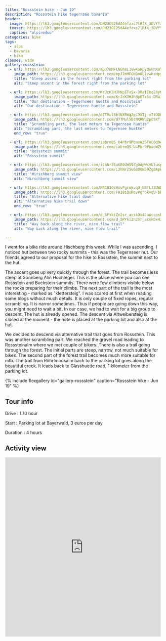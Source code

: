 ```yaml
---
title: "Rossstein hike - Jun 19"
description: "Rossstein hike tegernsee bavaria"
header:
  image: https://lh3.googleusercontent.com/DH23GE25dA4efzxc7lRfX_3DVYYzsH5i3RddNlqu3krxeu8t1ZNTdlT7d2-LnDabLGP8Sc6mRo6JSjva-OD_Vv-kJNqcaJXTq08LFHTfQQM8fOcJ9AiEJVhRpYdJcQvJjHvFzs02bxH7Q73Uu94xYguu8JgK9ut_dDFp8iGRO4nPXHCXeteWPN0m0fGXxGESDBJuELLKP9npr0HIFUcqEoDuRQBx6Pzcb-JN1Petib61mQaTxhNOVe-1aUbuhMDMPFwnD4cvtpDeXB6lm1s6JFG5d-Wc9WWrXxiBjxbyFig-H6vR5f_ny7kycAjbVNF_Btn-S5j7GdN6LVyb0nrSCf8e3F2-wHqj6GqjLYjiPpROTjJ15Ip8x2zy16j2fTROSulXbNl-pGRm68NFqaGD9Xz9lZ-q1JR2tKNYEfLmL67Fqwgi0T2-CPxfOq7_QYHm5HUmHMIU2hzGMBqVWe6M4rvfJ6A_xpwRQZsa0m5hiDxL-0k7C2Z5mxOgKS_P5Xf1LshP-0iDUBrELAW-F-At9vEcXijKB5S_IEPe4HSb1nWxBktQiWFBxQ8i2Bp4GEsG5Ae4mWT7Fshe_gCDVQXFJcDY3dvpr9yCv64W6RxMjNvCgKi2W64t5_gym8Yx_nc-lbIGERiAPn5uTx07hJfrG9pIVhhN6ehwyiQYDczT333BmJJg_bH_DKhq5rNniEk9BoegeIZJKogX6N1ZbUy2jJIVgw=w2054-h1542-no
  teaser: https://lh3.googleusercontent.com/DH23GE25dA4efzxc7lRfX_3DVYYzsH5i3RddNlqu3krxeu8t1ZNTdlT7d2-LnDabLGP8Sc6mRo6JSjva-OD_Vv-kJNqcaJXTq08LFHTfQQM8fOcJ9AiEJVhRpYdJcQvJjHvFzs02bxH7Q73Uu94xYguu8JgK9ut_dDFp8iGRO4nPXHCXeteWPN0m0fGXxGESDBJuELLKP9npr0HIFUcqEoDuRQBx6Pzcb-JN1Petib61mQaTxhNOVe-1aUbuhMDMPFwnD4cvtpDeXB6lm1s6JFG5d-Wc9WWrXxiBjxbyFig-H6vR5f_ny7kycAjbVNF_Btn-S5j7GdN6LVyb0nrSCf8e3F2-wHqj6GqjLYjiPpROTjJ15Ip8x2zy16j2fTROSulXbNl-pGRm68NFqaGD9Xz9lZ-q1JR2tKNYEfLmL67Fqwgi0T2-CPxfOq7_QYHm5HUmHMIU2hzGMBqVWe6M4rvfJ6A_xpwRQZsa0m5hiDxL-0k7C2Z5mxOgKS_P5Xf1LshP-0iDUBrELAW-F-At9vEcXijKB5S_IEPe4HSb1nWxBktQiWFBxQ8i2Bp4GEsG5Ae4mWT7Fshe_gCDVQXFJcDY3dvpr9yCv64W6RxMjNvCgKi2W64t5_gym8Yx_nc-lbIGERiAPn5uTx07hJfrG9pIVhhN6ehwyiQYDczT333BmJJg_bH_DKhq5rNniEk9BoegeIZJKogX6N1ZbUy2jJIVgw=w800-h300-no
  caption: "alpineduo"
categories: hike
tags:
  - alps
  - bavaria
  - hike
classes: wide
gallery-rossstein:
  - url: https://lh3.googleusercontent.com/mpJ7mMFCNGm8L1vwKaHpyOwnhKuYR-QT7XxIHFznruvUy4xfo-KPhuAgL96bYzo-5tGbzRsPg4xxZWJrLvEry40vK9DxZRKREwIJj0w8hfhWijgcX-xm6H-ESTGPKDdmpj_b28qH28hr5teEJOISMGja2cx9s-86lfhNt3rXicdyMTgYBkHRJYM-dHveAtP9qtMLG-DmdnsLLOZabnMm2aPkqeDYDxz--jGCKJkuwq53up8n4EUwwijgx2bQtBY_cyl8ZjY_c-EqlYbtecXSw3m_vU_VZk66lJ_eXNCJlUYemrrnD_A4N7g6a2qtMem_873yQcSX5FYXgqxlgJLGB0-NdlnkXo6zbdBshaSHHYItCDhKgZN3BF7I7yEWzJXgfaet2sV_lRyPNfsz6ktsA_BRauds58pBxRFuvos6Uo0axq4BiwNj_azh_acNj6Kl8OKCkASMpoH7BYixmzYdJ0KJPvKuzPDePHHszyJx08hq46ZtY96zGwXbxCOzjxKqespu2skQ2j6XXURGDfxX-MjhRGuVpYBoCRqdjFeZ8hmdQ2wxyI1GeWyWq9fnoJj4N4i1kKERjYnwFY7KOj0VXGy6K7K0J8e2fQ7gYLDGfSm8_m9cYSLuYjdocthM7i-8-3uvJroQE01c8m3bSQmMIjVlXNRqejyK=w1156-h1540-no
    image_path: https://lh3.googleusercontent.com/mpJ7mMFCNGm8L1vwKaHpyOwnhKuYR-QT7XxIHFznruvUy4xfo-KPhuAgL96bYzo-5tGbzRsPg4xxZWJrLvEry40vK9DxZRKREwIJj0w8hfhWijgcX-xm6H-ESTGPKDdmpj_b28qH28hr5teEJOISMGja2cx9s-86lfhNt3rXicdyMTgYBkHRJYM-dHveAtP9qtMLG-DmdnsLLOZabnMm2aPkqeDYDxz--jGCKJkuwq53up8n4EUwwijgx2bQtBY_cyl8ZjY_c-EqlYbtecXSw3m_vU_VZk66lJ_eXNCJlUYemrrnD_A4N7g6a2qtMem_873yQcSX5FYXgqxlgJLGB0-NdlnkXo6zbdBshaSHHYItCDhKgZN3BF7I7yEWzJXgfaet2sV_lRyPNfsz6ktsA_BRauds58pBxRFuvos6Uo0axq4BiwNj_azh_acNj6Kl8OKCkASMpoH7BYixmzYdJ0KJPvKuzPDePHHszyJx08hq46ZtY96zGwXbxCOzjxKqespu2skQ2j6XXURGDfxX-MjhRGuVpYBoCRqdjFeZ8hmdQ2wxyI1GeWyWq9fnoJj4N4i1kKERjYnwFY7KOj0VXGy6K7K0J8e2fQ7gYLDGfSm8_m9cYSLuYjdocthM7i-8-3uvJroQE01c8m3bSQmMIjVlXNRqejyK=w300-h400-no
    title: "Steep ascent in the forest right from the parking lot"
    alt: "Steep ascent in the forest right from the parking lot"

  - url: https://lh3.googleusercontent.com/KrJcK3HJhNpETxSx-DRaIIhq28yMiqWCyVDyVbH3nL67NqkZDHdGg-RJemecIWXvoqSfn_h7BolzJOUldA3lXqh34XmDBKlqs_84j_hxpc32SMDy9k_vUmVj_EzC3TedrmT15ruRgzt4F7AEc0c3b9NkTtNlCv-OyqLxDq6RiPlJoeTNXhPPi8UNwlOc1tjg2smkv3BgtqvNb-OI9cSs8YfaGe5jqHCgSMZS9lLs3SmW25hFLO9SK97aTkRX3aS9V_81Jd5VjkgEkP8DxGXieft0-ay44YvjYzAnOLbBAIEpq_NOZcn_gjXLFUpBmCjGrsUjl4DUJRQAdHcSZN0v3ozWnCu43xSVKOG32vdtcDGBMNKnXlFUI3Qw7MYsfG8Ao4DAWYeyjTaMdwzfNCqhEy1WL8GhshF7IOPNg36Q3pTtw0FGAGE7chtigMNHPso_xv9pyQHOoqYBYhaM7w_yWiqfO_QHwg44Fi3uaJkJAws3INPHieTSdWZbg-AhmMO00UD1tWz03ryWdjxxz8azl2eVoDLwdF_eW8Yx0K7acOOMPSmS7SCjeLkKOsMSByEV-4NtG4uSdlYuliuKnbUvXLTPxgc8M2fsxTm4MhpKGuF_ij3hANl1wMZJsPlcEEYfJgKxj_owOCZzmthuP-t_Coo15-e3IHKhjYCcUrNVPL8kUWsh0DNumD8WjEloPnPsYl8zi4Orx8XgdcUXvIRrrXlDcA=w2054-h1542-no
    image_path: https://lh3.googleusercontent.com/KrJcK3HJhNpETxSx-DRaIIhq28yMiqWCyVDyVbH3nL67NqkZDHdGg-RJemecIWXvoqSfn_h7BolzJOUldA3lXqh34XmDBKlqs_84j_hxpc32SMDy9k_vUmVj_EzC3TedrmT15ruRgzt4F7AEc0c3b9NkTtNlCv-OyqLxDq6RiPlJoeTNXhPPi8UNwlOc1tjg2smkv3BgtqvNb-OI9cSs8YfaGe5jqHCgSMZS9lLs3SmW25hFLO9SK97aTkRX3aS9V_81Jd5VjkgEkP8DxGXieft0-ay44YvjYzAnOLbBAIEpq_NOZcn_gjXLFUpBmCjGrsUjl4DUJRQAdHcSZN0v3ozWnCu43xSVKOG32vdtcDGBMNKnXlFUI3Qw7MYsfG8Ao4DAWYeyjTaMdwzfNCqhEy1WL8GhshF7IOPNg36Q3pTtw0FGAGE7chtigMNHPso_xv9pyQHOoqYBYhaM7w_yWiqfO_QHwg44Fi3uaJkJAws3INPHieTSdWZbg-AhmMO00UD1tWz03ryWdjxxz8azl2eVoDLwdF_eW8Yx0K7acOOMPSmS7SCjeLkKOsMSByEV-4NtG4uSdlYuliuKnbUvXLTPxgc8M2fsxTm4MhpKGuF_ij3hANl1wMZJsPlcEEYfJgKxj_owOCZzmthuP-t_Coo15-e3IHKhjYCcUrNVPL8kUWsh0DNumD8WjEloPnPsYl8zi4Orx8XgdcUXvIRrrXlDcA=w400-h300-no
    title: "Our destination - Tegernseer huette and Rossstein"
    alt: "Our destination - Tegernseer huette and Rossstein"

  - url: https://lh3.googleusercontent.com/d7TMul5btNXRWq2pC9XTj-xTtDDPnbF0z3V7lH7CsNZ_ak4L-jxjG3n2yVv1b2sel0h0dj70o7xVjG2ElobrBnaNKkfKiH-FU-rzAA6I4kfKoxt0rVEeRfQgAieiSZ9WuHlkNFUkX1bxMLX5x4J_dx1Q4G0dA3fOjBNDGu_oWkucFOywkK5Noo5mWOuGa_mVavmEO-tVp7eVX5a15VC-dG21SqZN0_8gq1nzP7_OCGs5b1OJIL1YL4vcGvnz98K-PoRqcYocFKXndhvf4gsRpLTn-XD06quwWlIZR3Db2AD5TRU7KdUAtWIFJBN8QlzfrD4CHHISbEi9kw_cXd_suzjv95YwXV3WMSJMXUsewfX29suivnFhzCU6HfgZhH-LI6amsUc2_ljNQCyTVoXWT6Qq3-czgNkwVatFK4e47L2kI4GwEUabZrmeqUQ3dZYO6pCjh14NT5AoKkzhXCuoejnaKZdPiykgEA0VhVfkmKKpjmKRGtjBDcrR9DOkxwmDFwwlEAi8y45aoW42bZ9LSFd7pqnwnXCzlv_t-o0WhsL1r_uaknxNUhNYS9AuONkT8r6a0aZQzDeLwBZe4vDNYq03Nq8d-bMgbMR_UTRgXsLQemgkTJuBJZOzDTPkkkYrKkufLSlHENlw0vmHEfSV9TWDR0aw7WuYSQek8k1LMq1PUJtnGmqOH1YIyoyrDt0gnSNPYD-5FmcIWgMkhHq4ZdYjxA=w1156-h1540-no
    image_path: https://lh3.googleusercontent.com/d7TMul5btNXRWq2pC9XTj-xTtDDPnbF0z3V7lH7CsNZ_ak4L-jxjG3n2yVv1b2sel0h0dj70o7xVjG2ElobrBnaNKkfKiH-FU-rzAA6I4kfKoxt0rVEeRfQgAieiSZ9WuHlkNFUkX1bxMLX5x4J_dx1Q4G0dA3fOjBNDGu_oWkucFOywkK5Noo5mWOuGa_mVavmEO-tVp7eVX5a15VC-dG21SqZN0_8gq1nzP7_OCGs5b1OJIL1YL4vcGvnz98K-PoRqcYocFKXndhvf4gsRpLTn-XD06quwWlIZR3Db2AD5TRU7KdUAtWIFJBN8QlzfrD4CHHISbEi9kw_cXd_suzjv95YwXV3WMSJMXUsewfX29suivnFhzCU6HfgZhH-LI6amsUc2_ljNQCyTVoXWT6Qq3-czgNkwVatFK4e47L2kI4GwEUabZrmeqUQ3dZYO6pCjh14NT5AoKkzhXCuoejnaKZdPiykgEA0VhVfkmKKpjmKRGtjBDcrR9DOkxwmDFwwlEAi8y45aoW42bZ9LSFd7pqnwnXCzlv_t-o0WhsL1r_uaknxNUhNYS9AuONkT8r6a0aZQzDeLwBZe4vDNYq03Nq8d-bMgbMR_UTRgXsLQemgkTJuBJZOzDTPkkkYrKkufLSlHENlw0vmHEfSV9TWDR0aw7WuYSQek8k1LMq1PUJtnGmqOH1YIyoyrDt0gnSNPYD-5FmcIWgMkhHq4ZdYjxA=w300-h400-no
    title: "Scrambling part, the last meters to Tegernsee huette"
    alt: "Scrambling part, the last meters to Tegernsee huette"
    end_row: "true"

  - url: https://lh3.googleusercontent.com/iabrmQS_U4Pbr9PbaoWZ6THC0d9AagjqIhiq6H44GWUAYqzITHiTldjQGKWZxXwH8Av-z1yzKyheDKQL-yoM5ZEKrjwcFnQAHmmEzCiZvsBtcRvaMBMN2DqAS0dmiIFPGADy2u7O3TctTbW1HtvD6NqClcM8xNYTVW8VA7bQdNksm7VJfC6E1eTpfT4vRTX_bb8_rr7pX5VBPpcq2vTVy0WUYTL2CBPgcIHqqkDOurS3yY1V7cHXpHp0AGZ6MxFwOhyNkLksvIg-G6opVsF4QEEYfzQ9Vs18JriiKcJmSqZyjwekgrXTJHufHFmLaNuzN4BeLAB3dr_6MjKXSv-76UuVK8G1uY7P-8u3o8Gyw8_TLkNefjFmh3ObHHYbk4qPHx2G_9J8mPxpgPh7L3WneBdNcPEhjOxUtUHC-RqQm-ID_c8dnsyOnSQDa2FQ6DqBoqiWZqVmBWBJr0img2QkxnIqPN4s6oQ_nQMxUJ-LZsJ9VA-aiEGEazb2y9PbAa9zg_x9B897PlDbwUXbKUgUzxkUsdo-sEks-V-qhCFTMv7Woc8k3SxMBe4GmnB1eXb8wt0q0PkFlsjjRkHJhyuBjQxze8RVB5uA_1Ng7yx6wP_lMYc7SWR2ux9d-qX99LLTiZh5HHTOstRAYtryi3MxHawcApU6r7ykBxHw81oLkrIFP0iJJonZrHksuWY-oDq5aYxuO3Q8a3F3BLsJK3j-8n2vtQ=w2054-h1542-no
    image_path: https://lh3.googleusercontent.com/iabrmQS_U4Pbr9PbaoWZ6THC0d9AagjqIhiq6H44GWUAYqzITHiTldjQGKWZxXwH8Av-z1yzKyheDKQL-yoM5ZEKrjwcFnQAHmmEzCiZvsBtcRvaMBMN2DqAS0dmiIFPGADy2u7O3TctTbW1HtvD6NqClcM8xNYTVW8VA7bQdNksm7VJfC6E1eTpfT4vRTX_bb8_rr7pX5VBPpcq2vTVy0WUYTL2CBPgcIHqqkDOurS3yY1V7cHXpHp0AGZ6MxFwOhyNkLksvIg-G6opVsF4QEEYfzQ9Vs18JriiKcJmSqZyjwekgrXTJHufHFmLaNuzN4BeLAB3dr_6MjKXSv-76UuVK8G1uY7P-8u3o8Gyw8_TLkNefjFmh3ObHHYbk4qPHx2G_9J8mPxpgPh7L3WneBdNcPEhjOxUtUHC-RqQm-ID_c8dnsyOnSQDa2FQ6DqBoqiWZqVmBWBJr0img2QkxnIqPN4s6oQ_nQMxUJ-LZsJ9VA-aiEGEazb2y9PbAa9zg_x9B897PlDbwUXbKUgUzxkUsdo-sEks-V-qhCFTMv7Woc8k3SxMBe4GmnB1eXb8wt0q0PkFlsjjRkHJhyuBjQxze8RVB5uA_1Ng7yx6wP_lMYc7SWR2ux9d-qX99LLTiZh5HHTOstRAYtryi3MxHawcApU6r7ykBxHw81oLkrIFP0iJJonZrHksuWY-oDq5aYxuO3Q8a3F3BLsJK3j-8n2vtQ=w400-h300-no
    title: "Rossstein summit"
    alt: "Rossstein summit"

  - url: https://lh3.googleusercontent.com/i2hNrZSu6B0UW59Zg8ApWxVUluspVoinC6IHdhz1H2-fE8rkUuziB6i_Gsx_6EzkNkxWQqtWS-NUT5m0u35JOTUvfnDpkqpljW09gjx_AoYWj4x_6w-LkhbrMS8n4wx7-xS-PoJiTU1ffgSyYxWY-dkXsuAvzOUNIrNXqUQAnhD9bRz0ZGXzDrBPFWTIhIDRMI3-ZaBAPD3yXQSuRQ8SSZ7oNTr5qpmAE1waa2hJvnfrR3bnIvSGCV7Clmj3W8BJD9_-VuJ_5bH_k2LmrYsXPtIn1T5px3l6QQ1yE_5lWeBsaqzGi2_A0iY6HBowQlZ7B2SUwg1WPEx5WfS7gXIUhwexlFTKC15ahUDVfjhBbBod7gOVQCFEhlZauer-AwT2VKjFLoSP1gia40Mw3t1BlRZ4RRpzsY8Xj5LJCByzXh8byVQbccSl4CPTjN3jBNuTSik4y5XsEJhdK250HPlTvjo_V-niOdUqX6Z-zf24agAuCCKzexm4zwo2gOmF_H3CoPHziQNSuVnraYXgclXpy7cIMTO_9hW_BiBi7ysavzX1ENg9eqgUu9wDZ7Sqeo1WIqLFzQ7R6876pjNSTUY_awVzxhI7TM2UaCsxJKsHgPrikDP_s4661TO85D6o2rKnE9KG2H2MM9iS71TuNVqW3yyFd9ZCWpEZODuCBc56MREC6TV2a9VkybT5W9ZETACf42xXMCCltkMg8aQ6wJjw-EWF2g=w2054-h1542-no
    image_path: https://lh3.googleusercontent.com/i2hNrZSu6B0UW59Zg8ApWxVUluspVoinC6IHdhz1H2-fE8rkUuziB6i_Gsx_6EzkNkxWQqtWS-NUT5m0u35JOTUvfnDpkqpljW09gjx_AoYWj4x_6w-LkhbrMS8n4wx7-xS-PoJiTU1ffgSyYxWY-dkXsuAvzOUNIrNXqUQAnhD9bRz0ZGXzDrBPFWTIhIDRMI3-ZaBAPD3yXQSuRQ8SSZ7oNTr5qpmAE1waa2hJvnfrR3bnIvSGCV7Clmj3W8BJD9_-VuJ_5bH_k2LmrYsXPtIn1T5px3l6QQ1yE_5lWeBsaqzGi2_A0iY6HBowQlZ7B2SUwg1WPEx5WfS7gXIUhwexlFTKC15ahUDVfjhBbBod7gOVQCFEhlZauer-AwT2VKjFLoSP1gia40Mw3t1BlRZ4RRpzsY8Xj5LJCByzXh8byVQbccSl4CPTjN3jBNuTSik4y5XsEJhdK250HPlTvjo_V-niOdUqX6Z-zf24agAuCCKzexm4zwo2gOmF_H3CoPHziQNSuVnraYXgclXpy7cIMTO_9hW_BiBi7ysavzX1ENg9eqgUu9wDZ7Sqeo1WIqLFzQ7R6876pjNSTUY_awVzxhI7TM2UaCsxJKsHgPrikDP_s4661TO85D6o2rKnE9KG2H2MM9iS71TuNVqW3yyFd9ZCWpEZODuCBc56MREC6TV2a9VkybT5W9ZETACf42xXMCCltkMg8aQ6wJjw-EWF2g=w400-h300-no
    title: "Hirschberg summit view"
    alt: "Hirschberg summit view"

  - url: https://lh3.googleusercontent.com/FR181QsHovPgrokvqU-bBfLJZUWD1w-5EkH7HFinkQucjTMSqwg4JfJOvswVeb8I7XoukBBwkiek93ogNpDvsA6XSxRDTt9IyCjyQyusyHw6-rnEMVXVTlVkaUpSG8bmb4k78gKaBEzttaiBfvnHvGMhaZsllQmFuFkimAUtfbuXuTqhrjyK7jCgnbX8h8qMDiNumRIS_nDZWOFAsnw7eMnFnbwO3omZqL-B8j4mzwFrLHg_J8wcecZkJSdMCtXaY2bKjYwfH4YheU33UPfEEla8gVapAiERBmp3yxO1XISTiLahHv7afrddNmVNRcL7xFAjJh6xJevM9H8Jpbo1Gz7sbgn6ZszgZu_OuYs_B0Mify1z72mNHxgwvfvrU_LfBTWNUCRjV5gHB642zfwUeYBMOlSnaYfcIb1FYahZXfxgsT4kdPCYwqo64h2YV1y9JzmeQCpGJhDduam6CafMdlMdsQR7D9C6YoQD-e5-PiqIgTzl5a_XCAaC2u3SEY1cobb9mYSgbNxHp-MivCeLfIjFkl6SV4LNopdfPSybGzNSACTe_it0qkEhBPMNuPtRozYWSS0AWDHXwgL_jg1odR7qYQ5P-yhYAQBQl82NaHMV2rC3KhWdcTtcCBviBwMpeZF6lIySboQZfhQvzbKbWUwgsiB9CAUOZk8AtyZW08IpFF3Q3MryO264ROcdppbDDDZxq9jl2lBykift5OPAkYT5yA=w1156-h1540-no
    image_path: https://lh3.googleusercontent.com/FR181QsHovPgrokvqU-bBfLJZUWD1w-5EkH7HFinkQucjTMSqwg4JfJOvswVeb8I7XoukBBwkiek93ogNpDvsA6XSxRDTt9IyCjyQyusyHw6-rnEMVXVTlVkaUpSG8bmb4k78gKaBEzttaiBfvnHvGMhaZsllQmFuFkimAUtfbuXuTqhrjyK7jCgnbX8h8qMDiNumRIS_nDZWOFAsnw7eMnFnbwO3omZqL-B8j4mzwFrLHg_J8wcecZkJSdMCtXaY2bKjYwfH4YheU33UPfEEla8gVapAiERBmp3yxO1XISTiLahHv7afrddNmVNRcL7xFAjJh6xJevM9H8Jpbo1Gz7sbgn6ZszgZu_OuYs_B0Mify1z72mNHxgwvfvrU_LfBTWNUCRjV5gHB642zfwUeYBMOlSnaYfcIb1FYahZXfxgsT4kdPCYwqo64h2YV1y9JzmeQCpGJhDduam6CafMdlMdsQR7D9C6YoQD-e5-PiqIgTzl5a_XCAaC2u3SEY1cobb9mYSgbNxHp-MivCeLfIjFkl6SV4LNopdfPSybGzNSACTe_it0qkEhBPMNuPtRozYWSS0AWDHXwgL_jg1odR7qYQ5P-yhYAQBQl82NaHMV2rC3KhWdcTtcCBviBwMpeZF6lIySboQZfhQvzbKbWUwgsiB9CAUOZk8AtyZW08IpFF3Q3MryO264ROcdppbDDDZxq9jl2lBykift5OPAkYT5yA=w300-h400-no
    title: "Alternative hike trail down"
    alt: "Alternative hike trail down"
    end_row: "true"

  - url: https://lh3.googleusercontent.com/d_5PYkiZn2sr_acskDx4JaWccpsMQyQEwqZnWWIRhyEGBSzkmBeOxgLCfTQA46MH-TqfiuiHM9ZVM8ubBlo7p-LVjiJsXdY2FcwtQb6tBHyK5Kyw8E9IpJ_HvOuRrKGOli_wDpGIZ-usvfsc7wdJQRmjao3bo_D-g137J4x2OdUEq7-9cFZclGbdHCeumw7cKHdHzixyVBWdjEgvViUrQY0UehdmwKESlK5_7v2THSfNficWMeQxyskFlsn_Xe8KK-I-GmbvHL33lJK3GSzsHcF7iiMX3RQjQPBIYwcQCnalyCDgsBscZQ_h368sKEXOkPEsNZvurvRrFa0o2GYuxcjX9cryT8c5mTy-BHdw5vTzSyCbnlv2LWLcVSvsVEo4Vco22DNG9TcU5eoc_dNk0Vwgirsypi3r3bI9YeN_Ylo_0v5OHurN36l1ExdtCLHAw0HHibH2VS5Ic7ZflnRVRhoEzj-Vyx73wwqwv6lLQz2ePJmpLmgwq0-3xpBVcPh0CRFtU1NVfQ3WhO4fYlyw1cXJDwYyyeNnPrzL0F5kd54dDJXna1UFc5pN5AAJnIAYkIH0JbbU0p7B1MBtvvHTvTGlb9caVWA6EjdAjGoNWZPA8tVXCvJMyvy4ptOL4yH6uGmad4xCBfiHlQIxeZbyFm4bmZcAecxMZshD9E1LSXQdW9lngoP3BMBTrksJVX9wr5K6pyYVwXA5z4YR8NsciTQ0kA=w1156-h1540-no
    image_path: https://lh3.googleusercontent.com/d_5PYkiZn2sr_acskDx4JaWccpsMQyQEwqZnWWIRhyEGBSzkmBeOxgLCfTQA46MH-TqfiuiHM9ZVM8ubBlo7p-LVjiJsXdY2FcwtQb6tBHyK5Kyw8E9IpJ_HvOuRrKGOli_wDpGIZ-usvfsc7wdJQRmjao3bo_D-g137J4x2OdUEq7-9cFZclGbdHCeumw7cKHdHzixyVBWdjEgvViUrQY0UehdmwKESlK5_7v2THSfNficWMeQxyskFlsn_Xe8KK-I-GmbvHL33lJK3GSzsHcF7iiMX3RQjQPBIYwcQCnalyCDgsBscZQ_h368sKEXOkPEsNZvurvRrFa0o2GYuxcjX9cryT8c5mTy-BHdw5vTzSyCbnlv2LWLcVSvsVEo4Vco22DNG9TcU5eoc_dNk0Vwgirsypi3r3bI9YeN_Ylo_0v5OHurN36l1ExdtCLHAw0HHibH2VS5Ic7ZflnRVRhoEzj-Vyx73wwqwv6lLQz2ePJmpLmgwq0-3xpBVcPh0CRFtU1NVfQ3WhO4fYlyw1cXJDwYyyeNnPrzL0F5kd54dDJXna1UFc5pN5AAJnIAYkIH0JbbU0p7B1MBtvvHTvTGlb9caVWA6EjdAjGoNWZPA8tVXCvJMyvy4ptOL4yH6uGmad4xCBfiHlQIxeZbyFm4bmZcAecxMZshD9E1LSXQdW9lngoP3BMBTrksJVX9wr5K6pyYVwXA5z4YR8NsciTQ0kA=w300-h400-no
    title: "Way back along the river, nice flow trail"
    alt: "Way back along the river, nice flow trail"

---
```


I went for a bike ride around Hischberg this week. While I was ascending,  I noticed hut between two rocky summits - this was the Tegernseer hut. Our friends agreed to our proposal for the hike to Rossstein, the summit next to the hut.

The ascent goes up very quickly through the forest. The trail becomes less steep at Sonnberg Alm Hochleger. This is the place where you can see Rossstein and Buchstein summits. There were few climbers visible below the rocks preparing for their climbs. The next part of the trail is the most interesting - marked as "klettersteig". I was scared at first when reading some blogs without much details. It is only couple of fixed ropes, regular scrambling. It is narror sometimes. Thus if people are going down this way, you might need to wait a bit. In our case, we had to wait for a big group to descent. The hut is already opened. The descent via Altweibersteig is closed at the moment - the note is placed at the parking lot and also at the hut.

We decided to descend via alternative trail that goes from Rossstein. This was another scrambling part. We reached the gravel road leading to Rosssteinalm where we met couple of bikers. There is also a trail going through the forest. The initial parts are steep, narrow, not much suitable for bikes. The second part of the forest trail becomes much more suitable for mtb. The trail from Röhrlmoosalm back to the parking lot goes along the beautiful creek. It leads back to Glasshuette road, 1 kilometer from the parking lot.

{% include flexgallery id="gallery-rossstein" caption="Rossstein hike  - Jun 19" %}

## Tour info

Drive
: 1:10 hour

Start
: Parking lot at Bayerwald, 3 euros per day

Duration
: 4 hours

## Activity view

<iframe src="https://www.komoot.com/tour/71487802/embed?profile=1" width="100%" height="580" frameborder="0" scrolling="no"></iframe>
